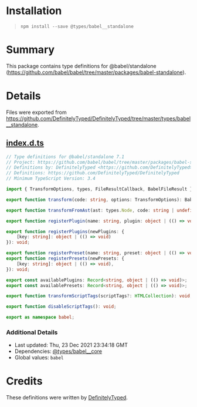 # Installation
> `npm install --save @types/babel__standalone`

# Summary
This package contains type definitions for @babel/standalone (https://github.com/babel/babel/tree/master/packages/babel-standalone).

# Details
Files were exported from https://github.com/DefinitelyTyped/DefinitelyTyped/tree/master/types/babel__standalone.
## [index.d.ts](https://github.com/DefinitelyTyped/DefinitelyTyped/tree/master/types/babel__standalone/index.d.ts)
````ts
// Type definitions for @babel/standalone 7.1
// Project: https://github.com/babel/babel/tree/master/packages/babel-standalone
// Definitions by: DefinitelyTyped <https://github.com/DefinitelyTyped>
// Definitions: https://github.com/DefinitelyTyped/DefinitelyTyped
// Minimum TypeScript Version: 3.4

import { TransformOptions, types, FileResultCallback, BabelFileResult } from '@babel/core';

export function transform(code: string, options: TransformOptions): BabelFileResult;

export function transformFromAst(ast: types.Node, code: string | undefined, opts: TransformOptions | undefined, callback?: FileResultCallback): void;

export function registerPlugin(name: string, plugin: object | (() => void)): void;

export function registerPlugins(newPlugins: {
    [key: string]: object | (() => void)
}): void;

export function registerPreset(name: string, preset: object | (() => void)): void;
export function registerPresets(newPresets: {
    [key: string]: object | (() => void),
}): void;

export const availablePlugins: Record<string, object | (() => void)>;
export const availablePresets: Record<string, object | (() => void)>;

export function transformScriptTags(scriptTags?: HTMLCollection): void;

export function disableScriptTags(): void;

export as namespace babel;

````

### Additional Details
 * Last updated: Thu, 23 Dec 2021 23:34:18 GMT
 * Dependencies: [@types/babel__core](https://npmjs.com/package/@types/babel__core)
 * Global values: `babel`

# Credits
These definitions were written by [DefinitelyTyped](https://github.com/DefinitelyTyped).
